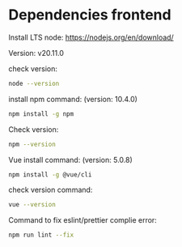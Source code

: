 # Dependencies frontend
Install LTS node: https://nodejs.org/en/download/

Version: v20.11.0

check version: 
```bash
node --version
```
install npm command: (version: 10.4.0)
```bash
npm install -g npm
```

Check version: 
```bash
npm --version
```

Vue install command: (version: 5.0.8)
```bash
npm install -g @vue/cli 
```

check version command: 
```bash
vue --version
```
Command to fix eslint/prettier complie error: 
```bash
npm run lint --fix
```
